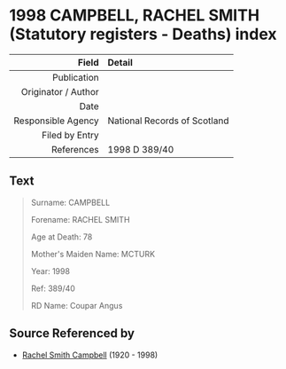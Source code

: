 ﻿---
layout: page
permalink: /sources/s32799771
---

# 1998 CAMPBELL, RACHEL SMITH (Statutory registers - Deaths) index

Field | Detail
---:|:---
Publication | 
Originator / Author | 
Date | 
Responsible Agency | National Records of Scotland
Filed by Entry | 
References | 1998 D 389/40

## Text

> Surname: CAMPBELL
>
> Forename: RACHEL SMITH
>
> Age at Death: 78
>
> Mother's Maiden Name: MCTURK
>
> Year: 1998
>
> Ref: 389/40
>
> RD Name: Coupar Angus
>

## Source Referenced by

* [Rachel Smith Campbell](../people/@40394043@-rachel-smith-campbell-b1920-d1998.md) (1920 - 1998)
